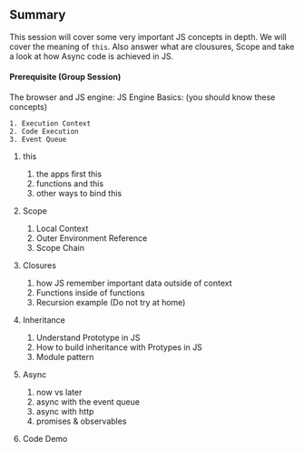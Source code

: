 ## Summary
This session will cover some very important JS concepts in depth. We will cover the meaning of `this`. 
Also answer what are clousures, Scope and take a look at how Async code is achieved in JS. 
#### Prerequisite (Group Session) 
 The browser and JS engine:
 JS Engine Basics: (you should know these concepts)
   
    1. Execution Context
    2. Code Execution
    3. Event Queue
    
1. this

    1. the apps first this
    2. functions and this
    3. other ways to bind this
2. Scope

    1. Local Context
    2. Outer Environment Reference
    3. Scope Chain
3. Closures

    1. how JS remember important data outside of context
    2. Functions inside of functions
    3. Recursion example (Do not try at home)
4. Inheritance

    1. Understand Prototype in JS
    2. How to build inheritance with Protypes in JS
    3. Module pattern
5. Async

    1. now vs later
    2. async with the event queue
    3. async with http
    4. promises & observables
6. Code Demo

